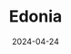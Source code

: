---  
layout: startup_page  
title: "Edonia"  
id: "edonia.com"  
permalink: "/edoniaedonia.com04242024/"  
website: "https://www.edonia.com/"  
funding_round: "Seed"  
funding_amount: "€2M"  
investors: "Asterion Ventures, BPI"  
about: "Edonia produces plant-based protein ingredients using a unique microalgae transformation process called \"edonization.\" This process creates a textured, meat-like ingredient with improved taste and nutritional value compared to traditional microalgae products. The company aims to provide a sustainable and nutritious alternative to meat."  
markets: "Foodtech, Alternative Proteins"  
hq: "Palaiseau, Île-de-France, France"  
founded_year: "2023"  
linkedin: "https://www.linkedin.com/company/edonia-eu/"  
twitter: ""  
instagram: ""  
facebook: ""  
crunchbase: "https://www.crunchbase.com/organization/edonia"  
pitchbook: "https://pitchbook.com/profiles/company/572098-33"  

date_display: "24-Apr-2024"  
date: "2024-04-24"

# SEO Optimization  
meta_title: "Edonia - Seed Funding (€2M)"  
meta_description: "Edonia, Edonia produces plant-based protein ingredients using a unique microalgae transformation process called \"edonization.\" This process creates a textur..."  
meta_keywords: "Edonia, Foodtech, Alternative Proteins, Seed funding"  
canonical_url: "https://startup.projectstartups.com/edoniaedonia.com04242024/"  
---